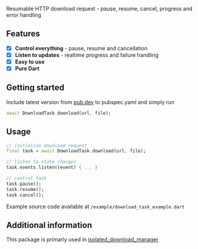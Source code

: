 Resumable HTTP download request - pause, resume, cancel, progress and error handling

## Features

- [x] **Control everything** - pause, resume and cancellation
- [x] **Listen to updates** - realtime progress and failure handling
- [x] **Easy to use**
- [x] **Pure Dart**

## Getting started

Include latest version from [pub.dev](https://pub.dev/packages/download_task) to pubspec.yaml and simply run
```dart
await DownloadTask.download(url, file);
```

## Usage

```dart
// initialize download request
final task = await DownloadTask.download(url, file);

// listen to state changes
task.events.listen((event) { ... }

// control task
task.pause();
task.resume();
task.cancel();
```
Example source code available at `/example/download_task_example.dart`

## Additional information

This package is primarly used in [isolated_download_manager](https://pub.dev/packages/isolated_download_manager)